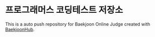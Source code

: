 # 프로그래머스 코딩테스트 저장소
This is a auto push repository for Baekjoon Online Judge created with [BaekjoonHub](https://github.com/BaekjoonHub/BaekjoonHub).
